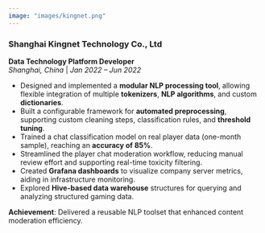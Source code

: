 ```yaml
---
image: "images/kingnet.png"
---
```


### Shanghai Kingnet Technology Co., Ltd  
**Data Technology Platform Developer**  
*Shanghai, China* | *Jan 2022 – Jun 2022*

<!--more-->
- Designed and implemented a **modular NLP processing tool**, allowing flexible integration of multiple **tokenizers**, **NLP algorithms**, and custom **dictionaries**.
- Built a configurable framework for **automated preprocessing**, supporting custom cleaning steps, classification rules, and **threshold tuning**.
- Trained a chat classification model on real player data (one-month sample), reaching an **accuracy of 85%**.
- Streamlined the player chat moderation workflow, reducing manual review effort and supporting real-time toxicity filtering.
- Created **Grafana dashboards** to visualize company server metrics, aiding in infrastructure monitoring.
- Explored **Hive-based data warehouse** structures for querying and analyzing structured gaming data.

**Achievement**: Delivered a reusable NLP toolset that enhanced content moderation efficiency.

